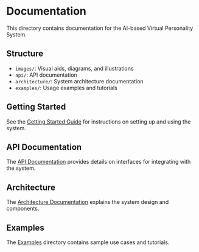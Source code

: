 # Documentation

This directory contains documentation for the AI-based Virtual Personality System.

## Structure

- `images/`: Visual aids, diagrams, and illustrations
- `api/`: API documentation
- `architecture/`: System architecture documentation
- `examples/`: Usage examples and tutorials

## Getting Started

See the [Getting Started Guide](getting_started.md) for instructions on setting up and using the system.

## API Documentation

The [API Documentation](api/README.md) provides details on interfaces for integrating with the system.

## Architecture

The [Architecture Documentation](architecture/README.md) explains the system design and components.

## Examples

The [Examples](examples/README.md) directory contains sample use cases and tutorials.
